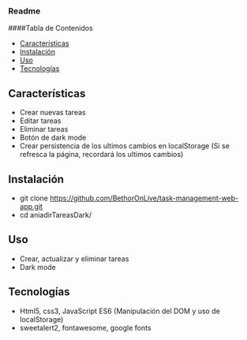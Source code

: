 ### Readme

####Tabla de Contenidos

- [Características](#características)
- [Instalación](#instalación)
- [Uso](#uso)
- [Tecnologías](#tecnologías)

## Características
- Crear nuevas tareas
- Editar tareas
- Eliminar tareas
- Botón de dark mode
- Crear persistencia de los ultimos cambios en localStorage (Si se refresca la página, recordará los ultimos cambios)

## Instalación
- git clone https://github.com/BethorOnLive/task-management-web-app.git
- cd aniadirTareasDark/
  

## Uso
- Crear, actualizar y eliminar tareas
- Dark mode

## Tecnologías
- Html5, css3, JavaScript ES6 (Manipulación del DOM y uso de localStorage)
- sweetalert2, fontawesome, google fonts
